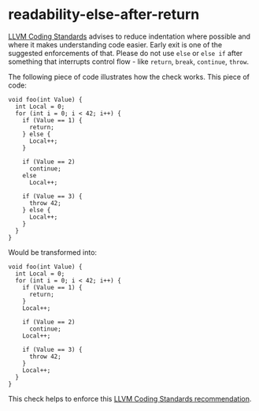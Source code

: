 readability-else-after-return
=============================

[LLVM Coding Standards](https://llvm.org/docs/CodingStandards.html)
advises to reduce indentation where possible and where it makes
understanding code easier. Early exit is one of the suggested
enforcements of that. Please do not use `else` or `else if` after
something that interrupts control flow - like `return`, `break`,
`continue`, `throw`.

The following piece of code illustrates how the check works. This piece
of code:

    void foo(int Value) {
      int Local = 0;
      for (int i = 0; i < 42; i++) {
        if (Value == 1) {
          return;
        } else {
          Local++;
        }

        if (Value == 2)
          continue;
        else
          Local++;

        if (Value == 3) {
          throw 42;
        } else {
          Local++;
        }
      }
    }

Would be transformed into:

    void foo(int Value) {
      int Local = 0;
      for (int i = 0; i < 42; i++) {
        if (Value == 1) {
          return;
        }
        Local++;

        if (Value == 2)
          continue;
        Local++;

        if (Value == 3) {
          throw 42;
        }
        Local++;
      }
    }

This check helps to enforce this [LLVM Coding Standards
recommendation](https://llvm.org/docs/CodingStandards.html#don-t-use-else-after-a-return).
